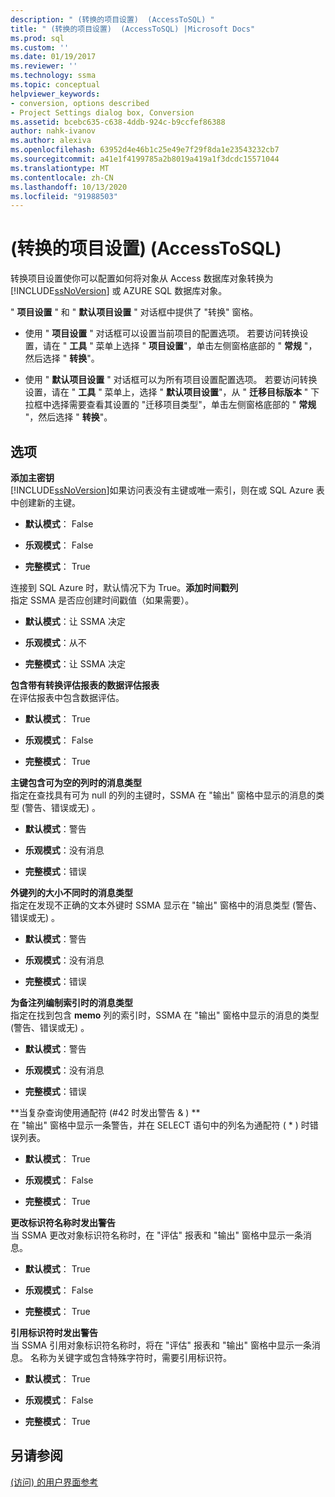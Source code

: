 ```yaml
---
description: " (转换的项目设置)  (AccessToSQL) "
title: " (转换的项目设置)  (AccessToSQL) |Microsoft Docs"
ms.prod: sql
ms.custom: ''
ms.date: 01/19/2017
ms.reviewer: ''
ms.technology: ssma
ms.topic: conceptual
helpviewer_keywords:
- conversion, options described
- Project Settings dialog box, Conversion
ms.assetid: bcebc635-c638-4ddb-924c-b9ccfef86388
author: nahk-ivanov
ms.author: alexiva
ms.openlocfilehash: 63952d4e46b1c25e49e7f29f8da1e23543232cb7
ms.sourcegitcommit: a41e1f4199785a2b8019a419a1f3dcdc15571044
ms.translationtype: MT
ms.contentlocale: zh-CN
ms.lasthandoff: 10/13/2020
ms.locfileid: "91988503"
---
```

# <a name="project-settings-conversion-accesstosql"></a> (转换的项目设置)  (AccessToSQL) 
转换项目设置使你可以配置如何将对象从 Access 数据库对象转换为 [!INCLUDE[ssNoVersion](../../includes/ssnoversion-md.md)] 或 AZURE SQL 数据库对象。  
  
" **项目设置** " 和 " **默认项目设置** " 对话框中提供了 "转换" 窗格。  
  
-   使用 " **项目设置** " 对话框可以设置当前项目的配置选项。 若要访问转换设置，请在 " **工具** " 菜单上选择 " **项目设置**"，单击左侧窗格底部的 " **常规** "，然后选择 " **转换**"。  
  
-   使用 " **默认项目设置** " 对话框可以为所有项目设置配置选项。 若要访问转换设置，请在 " **工具** " 菜单上，选择 " **默认项目设置**"，从 " **迁移目标版本** " 下拉框中选择需要查看其设置的 "迁移项目类型"，单击左侧窗格底部的 " **常规** "，然后选择 " **转换**"。  
  
## <a name="options"></a>选项  
**添加主密钥**  
[!INCLUDE[ssNoVersion](../../includes/ssnoversion-md.md)]如果访问表没有主键或唯一索引，则在或 SQL Azure 表中创建新的主键。  
  
-   **默认模式**： False  
  
-   **乐观模式**： False  
  
-   **完整模式**： True  
  
连接到 SQL Azure 时，默认情况下为 True。**添加时间戳列**  
指定 SSMA 是否应创建时间戳值（如果需要）。  
  
-   **默认模式**：让 SSMA 决定  
  
-   **乐观模式**：从不  
  
-   **完整模式**：让 SSMA 决定  
  
**包含带有转换评估报表的数据评估报表**  
在评估报表中包含数据评估。  
  
-   **默认模式**： True  
  
-   **乐观模式**： False  
  
-   **完整模式**： True  
  
**主键包含可为空的列时的消息类型**  
指定在查找具有可为 null 的列的主键时，SSMA 在 "输出" 窗格中显示的消息的类型 (警告、错误或无) 。  
  
-   **默认模式**：警告  
  
-   **乐观模式**：没有消息  
  
-   **完整模式**：错误  
  
**外键列的大小不同时的消息类型**  
指定在发现不正确的文本外键时 SSMA 显示在 "输出" 窗格中的消息类型 (警告、错误或无) 。  
  
-   **默认模式**：警告  
  
-   **乐观模式**：没有消息  
  
-   **完整模式**：错误  
  
**为备注列编制索引时的消息类型**  
指定在找到包含 **memo** 列的索引时，SSMA 在 "输出" 窗格中显示的消息的类型 (警告、错误或无) 。  
  
-   **默认模式**：警告  
  
-   **乐观模式**：没有消息  
  
-   **完整模式**：错误  
  
**当复杂查询使用通配符 (#42 时发出警告 \& ) **  
在 "输出" 窗格中显示一条警告，并在 SELECT 语句中的列名为通配符 ( * ) 时错误列表。  
  
-   **默认模式**： True  
  
-   **乐观模式**： False  
  
-   **完整模式**： True  
  
**更改标识符名称时发出警告**  
当 SSMA 更改对象标识符名称时，在 "评估" 报表和 "输出" 窗格中显示一条消息。  
  
-   **默认模式**： True  
  
-   **乐观模式**： False  
  
-   **完整模式**： True  
  
**引用标识符时发出警告**  
当 SSMA 引用对象标识符名称时，将在 "评估" 报表和 "输出" 窗格中显示一条消息。 名称为关键字或包含特殊字符时，需要引用标识符。  
  
-   **默认模式**： True  
  
-   **乐观模式**： False  
  
-   **完整模式**： True  
  
## <a name="see-also"></a>另请参阅  
[ (访问) 的用户界面参考 ](./user-interface-reference-accesstosql.md)  
